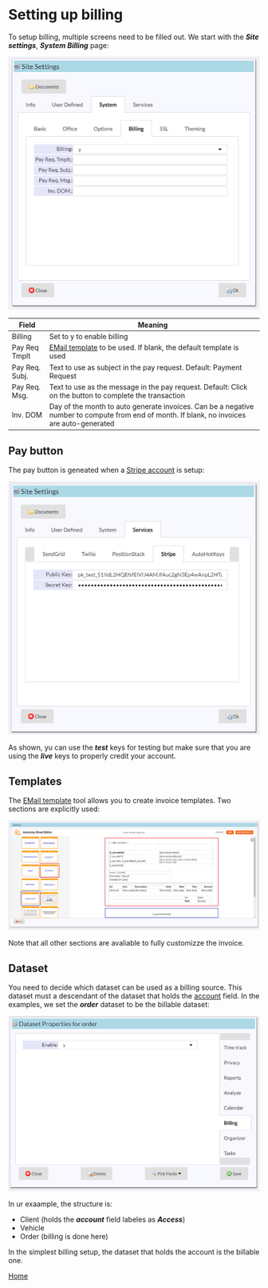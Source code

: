 # Setting up billing

To setup billing, multiple screens need to be filled out.  We start with the ***Site settings***, ***System Billing*** page:

![image](images/Billz2.png)

|Field|Meaning|
|-|-|
|Billing|Set to y to enable billing|
|Pay Req Tmplt|[EMail template](README_EMT.md) to be used.  If blank, the default template is used|
|Pay Req. Subj.|Text to use as subject in the pay request.  Default: Payment Request|
|Pay Req. Msg.|Text to use as the message in the pay request.  Default: Click on the button to complete the transaction|
|Inv. DOM|Day of the month to auto generate invoices.  Can be a negative number to compute from end of month.  If blank, no invoices are auto-generated|

## Pay button

The pay button is geneated when a [Stripe account](README_SVCS.md) is setup:

![image](images/Billz1.png)

As shown, yu can use the ***test*** keys for testing but make sure that you are using the ***live*** keys to properly credit your account.

## Templates

The [EMail template](README_EMT.md) tool allows you to create invoice templates.  Two sections are explicitly used:

![image](images/Billz3.png)

Note that all other sections are avaliable to fully customizze the invoice.

## Dataset

You need to decide which dataset can be used as a billing source.  This dataset must a descendant of the dataset that holds the [account](README_ACCOUNTS.md)
field.  In the examples, we set the ***order*** dataset to be the billable dataset:

![image](images/Billz4.png)

In ur exaample, the structure is:

  * Client (holds the ***account*** field labeles as ***Access***)
  * Vehicle
  * Order (billing is done here)

In the simplest billing setup, the dataset that holds the account is the billable one.

[Home](../README.md)
